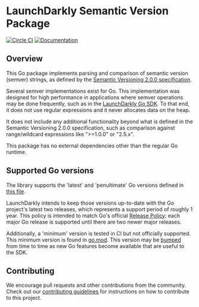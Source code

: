 # LaunchDarkly Semantic Version Package

[![Circle CI](https://circleci.com/gh/launchdarkly/go-semver.svg?style=shield)](https://circleci.com/gh/launchdarkly/go-semver) [![Documentation](https://godoc.org/github.com/launchdarkly/go-semver?status.svg)](https://godoc.org/github.com/launchdarkly/go-semver)

## Overview

This Go package implements parsing and comparison of semantic version (semver) strings, as defined by the [Semantic Versioning 2.0.0 specification](https://semver.org/).

Several semver implementations exist for Go. This implementation was designed for high performance in applications where semver operations may be done frequently, such as in the [LaunchDarkly Go SDK](https://github.com/launchdarkly/go-server-sdk). To that end, it does not use regular expressions and it never allocates data on the heap.

It does not include any additional functionality beyond what is defined in the Semantic Versioning 2.0.0 specification, such as comparison against range/wildcard expressions like ">=1.0.0" or "2.5.x".

This package has no external dependencies other than the regular Go runtime.

## Supported Go versions

The library supports the 'latest' and 'penultimate' Go versions defined in [this file](./.github/variables/go-versions.env).

LaunchDarkly intends to keep those versions up-to-date with the Go project's latest two releases, which represents a support
period of roughly 1 year. This policy is intended to match Go's official [Release Policy](https://go.dev/doc/devel/release):
each major Go release is supported until there are two newer major releases.

Additionally, a 'minimum' version is tested in CI but not officially supported. This minimum version is found in [go.mod](./go.mod).
This version may be [bumped](./CONTRIBUTING.md#bumping-the-minimum-go-version) from time to time as new Go features
become available that are useful to the SDK.

## Contributing

We encourage pull requests and other contributions from the community. Check out our [contributing guidelines](CONTRIBUTING.md) for instructions on how to contribute to this project.
